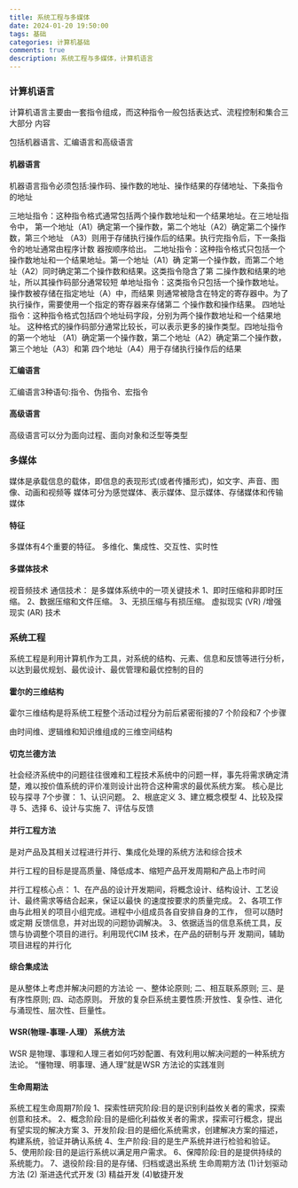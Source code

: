 ```yaml
---
title: 系统工程与多媒体
date: 2024-01-20 19:50:00
tags: 基础
categories: 计算机基础
comments: true
description: 系统工程与多媒体，计算机语言
---
```


### 计算机语言

计算机语言主要由一套指令组成，而这种指令一般包括表达式、流程控制和集合三大部分
内容

包括机器语言、汇编语言和高级语言

#### 机器语言
机器语言指令必须包括:操作码、操作数的地址、操作结果的存储地址、下条指令的地址

三地址指令：这种指令格式通常包括两个操作数地址和一个结果地址。在三地址指令中，
第一个地址（A1）确定第一个操作数，第二个地址（A2）确定第二个操作数，第三个地址
（A3）则用于存储执行操作后的结果。执行完指令后，下一条指令的地址通常由程序计数
器按顺序给出。
二地址指令：这种指令格式只包括一个操作数地址和一个结果地址。第一个地址（A1）确
定第一个操作数，而第二个地址（A2）同时确定第二个操作数和结果。这类指令隐含了第
二操作数和结果的地址，所以其操作码部分通常较短
单地址指令：这类指令只包括一个操作数地址。操作数被存储在指定地址（A）中，而结果
则通常被隐含在特定的寄存器中。为了执行操作，需要使用一个指定的寄存器来存储第二
个操作数和操作结果。
四地址指令：这种指令格式包括四个地址码字段，分别为两个操作数地址和一个结果地址。
这种格式的操作码部分通常比较长，可以表示更多的操作类型。四地址指令的第一个地址
（A1）确定第一个操作数，第二个地址（A2）确定第二个操作数，第三个地址（A3）和第
四个地址（A4）用于存储执行操作后的结果
#### 汇编语言
汇编语言3种语句:指令、伪指令、宏指令
#### 高级语言
高级语言可以分为面向过程、面向对象和泛型等类型
### 多媒体
媒体是承载信息的载体，即信息的表现形式(或者传播形式)，如文字、声音、图像、动画和视频等
媒体可分为感觉媒体、表示媒体、显示媒体、存储媒体和传输媒体
#### 特征
多媒体有4个重要的特征。
多维化、集成性、交互性、实时性
#### 多媒体技术
视音频技术
通信技术：
是多媒体系统中的一项关键技术
1、即时压缩和非即时压缩。
2、数据压缩和文件压缩。
3、无损压缩与有损压缩。
虚拟现实 (VR) /增强现实 (AR) 技术
### 系统工程
系统工程是利用计算机作为工具，对系统的结构、元素、信息和反馈等进行分析，以达到最优规划、最优设计、最优管理和最优控制的目的

#### 霍尔的三维结构
霍尔三维结构是将系统工程整个活动过程分为前后紧密衔接的7 个阶段和7 个步骤

由时间维、逻辑维和知识维组成的三维空间结构

#### 切克兰德方法
社会经济系统中的问题往往很难和工程技术系统中的问题一样，事先将需求确定清楚，难以按价值系统的评价准则设计出符合这种需求的最优系统方案。
核心是比较与探寻
7个步骤：
1、认识问题。
2、根底定义
3、建立概念模型
4、比较及探寻
5、选择
6、设计与实施
7、评估与反馈

#### 并行工程方法
是对产品及其相关过程进行并行、集成化处理的系统方法和综合技术

并行工程的目标是提高质量、降低成本、缩短产品开发周期和产品上市时间

并行工程核心点：
1、在产品的设计开发期间，将概念设计、结构设计、工艺设计、最终需求等结合起来，保证以最快
的速度按要求的质量完成。
2、各项工作由与此相关的项目小组完成。进程中小组成员各自安排自身的工作， 但可以随时或定期
反馈信息，并对出现的问题协调解决。
3、依据适当的信息系统工具，反馈与协调整个项目的进行。利用现代CIM 技术，在产品的研制与开
发期间，辅助项目进程的并行化

#### 综合集成法
是从整体上考虑并解决问题的方法论
一、整体论原则;
二、相互联系原则;
三、是有序性原则;
四、动态原则。
开放的复杂巨系统主要性质:开放性、复杂性、进化与涌现性、层次性、巨量性。
#### WSR(物理-事理-人理） 系统方法
WSR 是物理、事理和人理三者如何巧妙配置、有效利用以解决问题的一种系统方法论。
“懂物理、明事理、通人理”就是WSR 方法论的实践准则
#### 生命周期法
系统工程生命周期7阶段
1、探索性研究阶段:目的是识别利益攸关者的需求，探索创意和技术。
2、概念阶段:目的是细化利益攸关者的需求，探索可行概念，提出有望实现的解决方案
3、开发阶段:目的是细化系统需求，创建解决方案的描述，构建系统，验证并确认系统
4、生产阶段:目的是生产系统并进行检验和验证。
5、使用阶段:目的是运行系统以满足用户需求。
6、保障阶段:目的是提供持续的系统能力。
7、退役阶段:目的是存储、归档或退出系统
生命周期方法
(1)计划驱动方法
(2) 渐进迭代式开发
(3) 精益开发
(4)敏捷开发